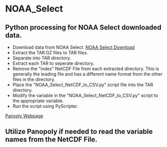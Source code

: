 # NOAA_Select
## Python processing for NOAA Select downloaded data.

* Download data from NOAA Select. [NOAA Select Download](https://www.nodc.noaa.gov/OC5/SELECT/dbsearch/dbsearch.html)
* Extract the TAR.GZ files to TAR files.
* Separate into TAR directory.
* Extract each TAR to seperate directory.
* Remove the "index" NetCDF File from each extracted directory.  This is generally the leading file and has a different name format from the other files in the directory.
* Place the "NOAA_Select_NetCDF_to_CSV.py" script file into the TAR directory.
* Modify the variable in the "NOAA_Select_NetCDF_to_CSV.py" script to the appropriate variable.
* Run the script using PyScripter.

[Panoply Webpage](https://www.giss.nasa.gov/tools/panoply/)
## Utilize Panopoly if needed to read the variable names from the NetCDF File.


